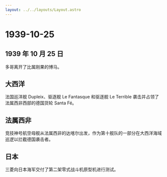 ```yaml
---
layout: ../../layouts/Layout.astro
---
```


# 1939-10-25

## 1939 年 10 月 25 日

多哥离开了比属刚果的博马。

## 大西洋

法国巡洋舰 Dupleix、驱逐舰 Le Fantasque 和驱逐舰 Le Terrible
袭击并占领了法属西非西部的德国货轮 Santa Fé。

## 法属西非

竞技神号航空母舰从法属西非的达喀尔出发，作为第十舰队的一部分在大西洋海域巡逻以拦截德国袭击者。

## 日本

三菱向日本海军交付了第二架零式战斗机原型机进行测试。